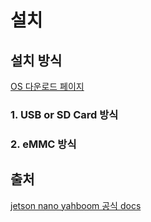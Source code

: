 # 설치

## 설치 방식

[OS 다운로드 페이지](https://drive.google.com/drive/u/1/folders/1pWFHeUhHjiwXa1EtctkLSrmNw-z86C9G)

### 1. USB or SD Card 방식


### 2. eMMC 방식


## 출처

[jetson nano yahboom 공식 docs](http://www.yahboom.net/study/jetson-nano)
